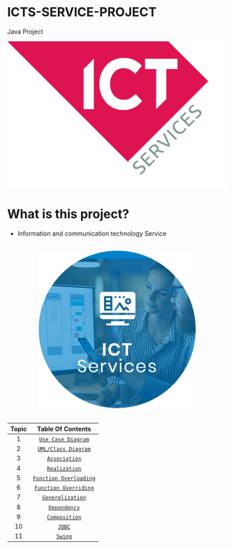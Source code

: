 # ICTS-SERVICE-PROJECT
Java Project
<div align="center">

<img src="https://github.com/ParthasaradhiH/ICTS-SERVICE-PROJECT/blob/main/Assets/img1.png"/>

</div>
      
# What is this project?

- Information and communication technology Service

<br/>

<div align="center">

<img src="https://github.com/ParthasaradhiH/ICTS-SERVICE-PROJECT/blob/main/Assets/img2.png" alt="drawing"/>

</div>

<br/>
    
<div align="center">
      
| Topic | Table Of Contents |
|:-----:| :-----: |
| 1 | [`Use Case Diagram`](#) |
| 2 | [`UML/Class Diagram`](#) |
| 3 | [`Association`](#) |
| 4 | [`Realization`](#) |
| 5 | [`Function Overloading`](#) |
| 6 | [`Function Overriding`](#) |
| 7 | [`Generelization`](#) |
| 8 | [`Dependency`](#) |
| 9 | [`Composition`](#) |
| 10 | [`JDBC`](#) |
| 11 | [`Swing`](#) |

</div>
